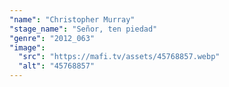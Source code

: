 ```yaml
---
"name": "Christopher Murray"
"stage_name": "Señor, ten piedad"
"genre": "2012_063"
"image":
  "src": "https://mafi.tv/assets/45768857.webp"
  "alt": "45768857"
---
```

